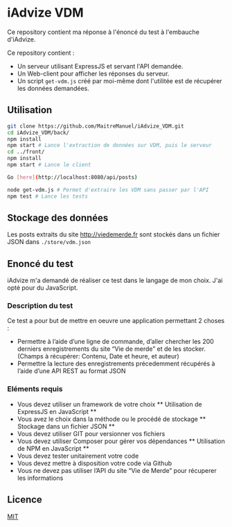 # iAdvize VDM

Ce repository contient ma réponse à l'énoncé du test à l'embauche d'iAdvize.

Ce repository contient :
- Un serveur utilisant ExpressJS et servant l'API demandée.
- Un Web-client pour afficher les réponses du serveur.
- Un script ```get-vdm.js``` créé par moi-même dont l'utilitée est de récupérer les données demandées.

## Utilisation
```bash
git clone https://github.com/MaitreManuel/iAdvize_VDM.git
cd iAdvize_VDM/back/
npm install
npm start # Lance l'extraction de données sur VDM, puis le serveur
cd ../front/
npm install
npm start # Lance le client

Go [here](http://localhost:8080/api/posts)

node get-vdm.js # Permet d'extraire les VDM sans passer par l'API
npm test # Lance les tests
```

## Stockage des données
Les posts extraits du site http://viedemerde.fr sont stockés dans un fichier JSON dans ```./store/vdm.json```

## Enoncé du test
iAdvize m'a demandé de réaliser ce test dans le langage de mon choix.
J'ai opté pour du JavaScript.

### Description du test
Ce test a pour but de mettre en oeuvre une application permettant 2 choses :
* Permettre à l’aide d’une ligne de commande, d’aller chercher les 200 derniers enregistrements du site “Vie de merde” et de les stocker. (Champs à récupérer: Contenu, Date et heure, et auteur)
* Permettre la lecture des enregistrements précedemment récupérés à l’aide d’une API REST au format JSON

### Eléments requis
* Vous devez utiliser un framework de votre choix ** Utilisation de ExpressJS en JavaScript **
* Vous avez le choix dans la méthode ou le procédé de stockage ** Stockage dans un fichier JSON **
* Vous devez utiliser GIT pour versionner vos fichiers
* Vous devez utiliser Composer pour gérer vos dépendances ** Utilisation de NPM en JavaScript **
* Vous devez tester unitairement votre code
* Vous devez mettre à disposition votre code via Github
* Vous ne devez pas utiliser l’API du site “Vie de Merde” pour récuperer les informations

## Licence

<a href="https://choosealicense.com/licenses/mit/#" target="_blank">MIT</a>
